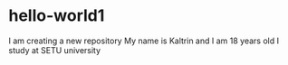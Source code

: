 # hello-world1
I am creating a new repository
My name is Kaltrin and I am 18 years old
I study at SETU university
